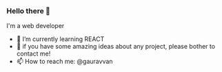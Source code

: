 ### Hello there 👋
  I'm a web developer

- 🌱 I’m currently learning REACT
- 👯 if you have some amazing ideas about any project, please bother to contact me!
- 📫 How to reach me: @gauravvan

